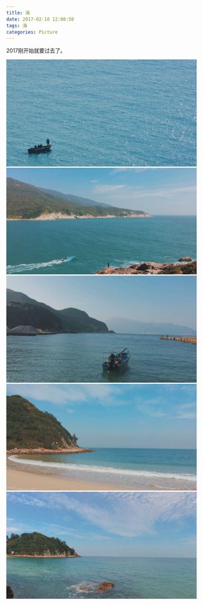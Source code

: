```yaml
---
title: 海
date: 2017-02-10 12:08:58
tags: 海
categories: Picture
---
```

2017刚开始就要过去了。
<!-- more -->
<img src="/resources/images/20170210/2017021001.jpg" />
<img src="/resources/images/20170210/2017021002.jpg" />
<img src="/resources/images/20170210/2017021003.jpg" />
<img src="/resources/images/20170210/2017021004.jpg" />
<img src="/resources/images/20170210/2017021005.jpg" />
